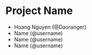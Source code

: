 # Project Name
- Hoang Nguyen (@Daoranger)
- Name (@username)
- Name (@username)
- Name (@username)
